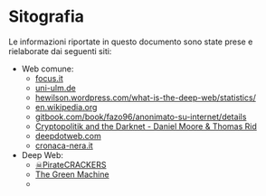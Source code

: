 # Sitografia
Le informazioni riportate in questo documento sono state prese e rielaborate dai seguenti siti:
* Web comune:
  * [focus.it](http://www.focus.it/)
  * [uni-ulm.de
](https://www.uni-ulm.de/LiLL/5.0/I/materialien/internet.html)
  * [hewilson.wordpress.com/what-is-the-deep-web/statistics/](https://hewilson.wordpress.com/what-is-the-deep-web/statistics/)
  * [en.wikipedia.org](https://en.wikipedia.org/wiki/Main_Page)
  * [gitbook.com/book/fazo96/anonimato-su-internet/details](https://www.gitbook.com/book/fazo96/anonimato-su-internet/details)
  * [Cryptopolitik and the Darknet - Daniel Moore & Thomas Rid](http://www.tandfonline.com/doi/abs/10.1080/00396338.2016.1142085#aHR0cDovL3d3dy50YW5kZm9ubGluZS5jb20vZG9pL3BkZi8xMC4xMDgwLzAwMzk2MzM4LjIwMTYuMTE0MjA4NUBAQDA=)
  * [deepdotweb.com](https://www.deepdotweb.com/)
  * [cronaca-nera.it](http://www.cronaca-nera.it/3016/inchiesta-deep-web-inernet-invisibile-lato-buono-darknet)
* Deep Web:
   * [☠PirateCRACKERS](http://pirateceo5dz3q4b.onion/)
   * [The Green Machine](http://zzq7gpluliw6iq7l.onion/threadlist.php?/) 
   * 
